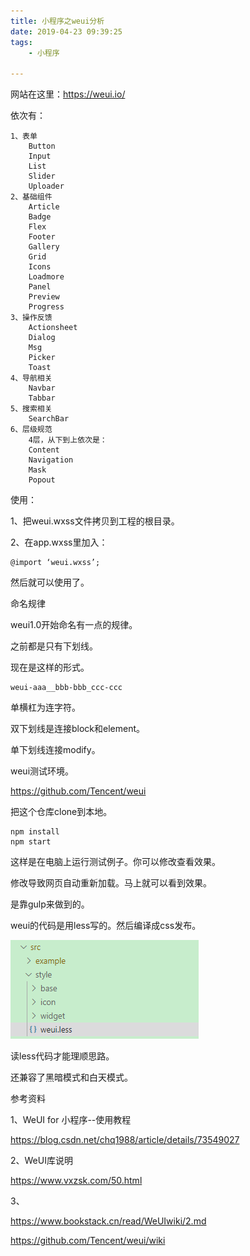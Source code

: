 ```yaml
---
title: 小程序之weui分析
date: 2019-04-23 09:39:25
tags:
	- 小程序

---
```




网站在这里：https://weui.io/

依次有：

```
1、表单
	Button
	Input
	List
	Slider
	Uploader
2、基础组件
	Article
	Badge
	Flex
	Footer
	Gallery
	Grid
	Icons
	Loadmore
	Panel
	Preview
	Progress
3、操作反馈
	Actionsheet
	Dialog
	Msg
	Picker
	Toast
4、导航相关
	Navbar
	Tabbar
5、搜索相关
	SearchBar
6、层级规范
	4层，从下到上依次是：
	Content
	Navigation
	Mask
	Popout
```



使用：

1、把weui.wxss文件拷贝到工程的根目录。

2、在app.wxss里加入：

```
@import ‘weui.wxss’;
```

然后就可以使用了。





命名规律

weui1.0开始命名有一点的规律。

之前都是只有下划线。

现在是这样的形式。

```
weui-aaa__bbb-bbb_ccc-ccc
```

单横杠为连字符。

双下划线是连接block和element。

单下划线连接modify。



weui测试环境。

https://github.com/Tencent/weui

把这个仓库clone到本地。

```
npm install
npm start
```

这样是在电脑上运行测试例子。你可以修改查看效果。

修改导致网页自动重新加载。马上就可以看到效果。

是靠gulp来做到的。

weui的代码是用less写的。然后编译成css发布。

![image-20210104160315170](../images/playopenwrt_pic/image-20210104160315170.png)

读less代码才能理顺思路。

还兼容了黑暗模式和白天模式。



参考资料

1、WeUI for 小程序--使用教程

https://blog.csdn.net/chq1988/article/details/73549027

2、WeUI库说明

https://www.vxzsk.com/50.html

3、

https://www.bookstack.cn/read/WeUIwiki/2.md

https://github.com/Tencent/weui/wiki


